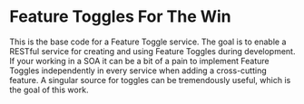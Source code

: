 Feature Toggles For The Win
==========

This is the base code for a Feature Toggle service.  The goal is to enable a RESTful service for creating and using Feature Toggles during development.  If your working in a SOA it can be a bit of a pain to implement Feature Toggles independently in every service when adding a cross-cutting feature.  A singular source for toggles can be tremendously useful, which is the goal of this work.
